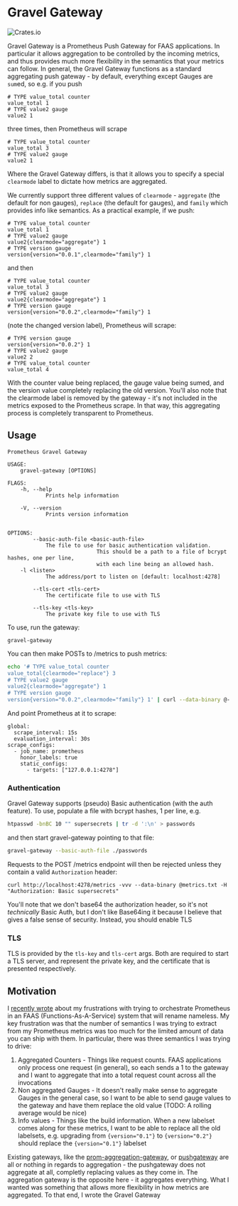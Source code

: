 # Gravel Gateway

![Crates.io](https://img.shields.io/crates/v/gravel-gateway?style=flat-square)

Gravel Gateway is a Prometheus Push Gateway for FAAS applications. In particular it allows aggregation to be controlled by the incoming metrics, and thus provides much more flexibility in the semantics that your metrics can follow. In general, the Gravel Gateway functions as a standard aggregating push gateway - by default, everything except Gauges are `sum`ed, so e.g. if you push 

```
# TYPE value_total counter
value_total 1
# TYPE value2 gauge
value2 1
```

three times, then Prometheus will scrape

```
# TYPE value_total counter
value_total 3
# TYPE value2 gauge
value2 1
```

Where the Gravel Gateway differs, is that it allows you to specify a special `clearmode` label to dictate how metrics are aggregated. 

We currently support three different values of `clearmode` - `aggregate` (the default for non gauges), `replace` (the default for gauges), and `family` which provides info like semantics. As a practical example, if we push:

```
# TYPE value_total counter
value_total 1
# TYPE value2 gauge
value2{clearmode="aggregate"} 1
# TYPE version gauge
version{version="0.0.1",clearmode="family"} 1
```

and then 

```
# TYPE value_total counter
value_total 3
# TYPE value2 gauge
value2{clearmode="aggregate"} 1
# TYPE version gauge
version{version="0.0.2",clearmode="family"} 1
```

(note the changed version label), Prometheus will scrape:

```
# TYPE version gauge
version{version="0.0.2"} 1
# TYPE value2 gauge
value2 2
# TYPE value_total counter
value_total 4
```

With the counter value being replaced, the gauge value being sumed, and the version value completely replacing the old version. You'll also note that the clearmode label is removed by the gateway - it's not included in the metrics exposed to the Prometheus scrape. In that way, this aggregating process is completely transparent to Prometheus.

## Usage

```
Prometheus Gravel Gateway 

USAGE:
    gravel-gateway [OPTIONS]

FLAGS:
    -h, --help       
            Prints help information

    -V, --version    
            Prints version information


OPTIONS:
        --basic-auth-file <basic-auth-file>    
            The file to use for basic authentication validation.
                            This should be a path to a file of bcrypt hashes, one per line,
                            with each line being an allowed hash.
    -l <listen>                                
            The address/port to listen on [default: localhost:4278]

        --tls-cert <tls-cert>                  
            The certificate file to use with TLS

        --tls-key <tls-key>                    
            The private key file to use with TLS
```

To use, run the gateway:

```
gravel-gateway
```

You can then make POSTs to /metrics to push metrics:

```bash
echo '# TYPE value_total counter
value_total{clearmode="replace"} 3
# TYPE value2 gauge
value2{clearmode="aggregate"} 1
# TYPE version gauge
version{version="0.0.2",clearmode="family"} 1' | curl --data-binary @- localhost:4278/metrics
```

And point Prometheus at it to scrape:

```
global:
  scrape_interval: 15s
  evaluation_interval: 30s
scrape_configs:
  - job_name: prometheus
    honor_labels: true
    static_configs:
      - targets: ["127.0.0.1:4278"]
```

### Authentication

Gravel Gateway supports (pseudo) Basic authentication (with the auth feature). To use, populate a file with bcrypt hashes, 1 per line, e.g.

```bash
htpasswd -bnBC 10 "" supersecrets | tr -d ':\n' > passwords
```

and then start gravel-gateway pointing to that file:

```bash
gravel-gateway --basic-auth-file ./passwords
```

Requests to the POST /metrics endpoint will then be rejected unless they contain a valid `Authorization` header:

```
curl http://localhost:4278/metrics -vvv --data-binary @metrics.txt -H "Authorization: Basic supersecrets"
```

You'll note that we don't base64 the authorization header, so it's not _technically_ Basic Auth, but I don't like Base64ing it because I believe that gives a false sense of security. Instead, you should enable TLS

### TLS

TLS is provided by the `tls-key` and `tls-cert` args. Both are required to start a TLS server, and represent the private key, and the certificate that is presented respectively.

## Motivation
I [recently wrote](https://blog.sinkingpoint.com/posts/prometheus-for-faas/) about my frustrations with trying to orchestrate Prometheus in an FAAS (Functions-As-A-Service) system that will rename nameless.
My key frustration was that the number of semantics I was trying to extract from my Prometheus metrics was too much for the limited amount of data you can 
ship with them. In particular, there was three semantics I was trying to drive:

1. Aggregated Counters - Things like request counts. FAAS applications only process one request (in general), so each sends a 1 to the gateway and I want to aggregate that into a total request count across all the invocations
2. Non aggregated Gauges - It doesn't really make sense to aggregate Gauges in the general case, so I want to be able to send gauge values to the gateway and have them replace the old value (TODO: A rolling average would be nice)
3. Info values - Things like the build information. When a new labelset comes along for these metrics, I want to be able to replace all the old labelsets, e.g. upgrading from `{version="0.1"}` to `{version="0.2"}` should replace the `{version="0.1"}` labelset

Existing gateways, like the [prom-aggregation-gateway](https://github.com/weaveworks/prom-aggregation-gateway), or [pushgateway](https://github.com/prometheus/pushgateway) are all or nothing in regards to aggregation - the pushgateway does not aggregate at all, completly replacing values as they come in. The aggregation gateway is the opposite here - it aggregates everything. What I wanted was something that allows more flexibility in how metrics are aggregated. To that end, I wrote the Gravel Gateway
